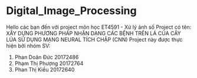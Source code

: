 # Digital_Image_Processing
Hello các bạn đến với project môn học ET4591 - Xử lý ảnh số
Project có tên: XÂY DỰNG PHƯƠNG PHÁP NHẬN DẠNG CÁC BỆNH TRÊN LÁ CỦA CÂY LÚA SỬ DỤNG MẠNG NEURAL TÍCH CHẬP (CNN)
Project này được thực hiện bởi nhóm SV:
  1) Phan Doãn Đức 20172486
  2) Phạm Thị Phượng 20172764
  3) Phan Thị Kiều 20172640
